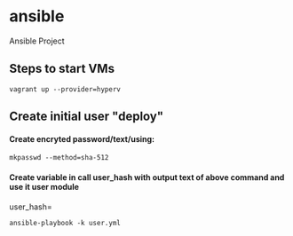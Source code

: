 # ansible
Ansible Project
## Steps to start VMs
```
vagrant up --provider=hyperv
```
## Create initial user "deploy"

#### Create encryted password/text/using:
```
mkpasswd --method=sha-512

```

#### Create variable in call user_hash with output text of above command and use it user module

user_hash=<output from above command>

```
ansible-playbook -k user.yml
```

